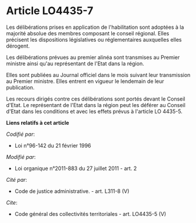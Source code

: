 # Article LO4435-7

Les délibérations prises en application de l'habilitation sont adoptées à la majorité absolue des membres composant le
conseil régional. Elles précisent les dispositions législatives ou réglementaires auxquelles elles dérogent. 

Les délibérations prévues au premier alinéa sont transmises au Premier ministre ainsi qu'au représentant de l'Etat dans la
région. 

Elles sont publiées au Journal officiel dans le mois suivant leur transmission au Premier ministre. Elles entrent en vigueur
le lendemain de leur publication. 

Les recours dirigés contre ces délibérations sont portés devant le Conseil d'Etat. Le représentant de l'Etat dans la région
peut les déférer au Conseil d'Etat dans les conditions et avec les effets prévus à l'article LO 4435-5.

**Liens relatifs à cet article**

_Codifié par_:

  - Loi n°96-142 du 21 février 1996

_Modifié par_:

  - Loi organique n°2011-883 du 27 juillet 2011 - art. 2

_Cité par_:

  - Code de justice administrative. - art. L311-8 (V)

_Cite_:

  - Code général des collectivités territoriales - art. LO4435-5 (V)
